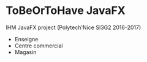 # ToBeOrToHave JavaFX

IHM JavaFX project (Polytech'Nice SI3G2 2016-2017)

- Enseigne
- Centre commercial
- Magasin
